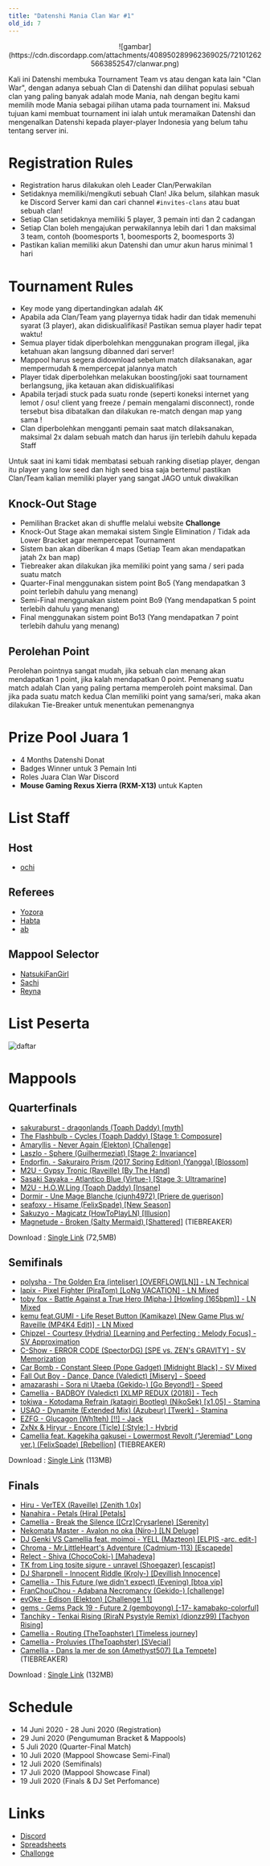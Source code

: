 ```yaml
---
title: "Datenshi Mania Clan War #1"
old_id: 7
---
```

<center>![gambar](https://cdn.discordapp.com/attachments/408950289962369025/721012625663852547/clanwar.png)</center>

Kali ini Datenshi membuka Tournament Team vs atau dengan kata lain "Clan War", dengan adanya sebuah Clan di Datenshi dan dilihat populasi sebuah clan yang paling banyak adalah mode Mania, nah dengan begitu kami memilih mode Mania sebagai pilihan utama pada tournament ini. Maksud tujuan kami membuat tournament ini ialah untuk meramaikan Datenshi dan mengenalkan Datenshi kepada player-player Indonesia yang belum tahu tentang server ini. 

# Registration Rules

- Registration harus dilakukan oleh Leader Clan/Perwakilan
- Setidaknya memiliki/mengikuti sebuah Clan! Jika belum, silahkan masuk ke Discord Server kami dan cari channel `#invites-clans` atau buat sebuah clan!
- Setiap Clan setidaknya memiliki 5 player, 3 pemain inti dan 2 cadangan
- Setiap Clan boleh mengajukan perwakilannya lebih dari 1 dan maksimal 3 team, contoh (boomesports 1, boomesports 2, boomesports 3)
- Pastikan kalian memiliki akun Datenshi dan umur akun harus minimal 1 hari

# Tournament Rules

- Key mode yang dipertandingkan adalah 4K
- Apabila ada Clan/Team yang playernya tidak hadir dan tidak memenuhi syarat (3 player), akan didiskualifikasi! Pastikan semua player hadir tepat waktu!
- Semua player tidak diperbolehkan menggunakan program illegal, jika ketahuan akan langsung dibanned dari server!
- Mappool harus segera didownload sebelum match dilaksanakan, agar mempermudah & mempercepat jalannya match
- Player tidak diperbolehkan melakukan boosting/joki saat tournament berlangsung, jika ketauan akan didiskualifikasi
- Apabila terjadi stuck pada suatu ronde (seperti koneksi internet yang lemot / osu! client yang freeze / pemain mengalami disconnect), ronde tersebut bisa dibatalkan dan dilakukan re-match dengan map yang sama !
- Clan diperbolehkan mengganti pemain saat match dilaksanakan, maksimal 2x dalam sebuah match dan harus ijin terlebih dahulu kepada Staff 

Untuk saat ini kami tidak membatasi sebuah ranking disetiap player, dengan itu player yang low seed dan high seed bisa saja bertemu! pastikan Clan/Team kalian memiliki player yang sangat JAGO untuk diwakilkan

## Knock-Out Stage

- Pemilihan Bracket akan di shuffle melalui website **Challonge**
- Knock-Out Stage akan memakai sistem Single Elimination / Tidak ada Lower Bracket agar mempercepat Tournament
- Sistem ban akan diberikan 4 maps (Setiap Team akan mendapatkan jatah 2x ban map)
- Tiebreaker akan dilakukan jika memiliki point yang sama / seri pada suatu match
- Quarter-Final menggunakan sistem point Bo5 (Yang mendapatkan 3 point terlebih dahulu yang menang)
- Semi-Final menggunakan sistem point Bo9 (Yang mendapatkan 5 point terlebih dahulu yang menang)
- Final menggunakan sistem point Bo13 (Yang mendapatkan 7 point terlebih dahulu yang menang)


## Perolehan Point

Perolehan pointnya sangat mudah, jika sebuah clan menang akan mendapatkan 1 point, jika kalah mendapatkan 0 point. Pemenang suatu match adalah Clan yang paling pertama memperoleh point maksimal. Dan jika pada suatu match kedua Clan memiliki point yang sama/seri, maka akan dilakukan Tie-Breaker untuk menentukan pemenangnya

# Prize Pool Juara 1

- 4 Months Datenshi Donat
- Badges Winner untuk 3 Pemain Inti
- Roles Juara Clan War Discord
- **Mouse Gaming Rexus Xierra (RXM-X13)** untuk Kapten

# List Staff

## Host

- [ochi](/u/1000)

## Referees

- [Yozora](/u/1105)
- [Habta](/u/1349)
- [ab](/u/1106)

## Mappool Selector

- [NatsukiFanGirl](/u/1110)
- [Sachi](/u/1136)
- [Reyna](/u/1119)
 
# List Peserta

![daftar](https://cdn.discordapp.com/attachments/408950289962369025/732255596136628275/unknown.png)


# Mappools

## Quarterfinals

- [sakuraburst - dragonlands (Toaph Daddy) [myth]](https://osu.ppy.sh/b/1697375)
- [The Flashbulb - Cycles (Toaph Daddy) [Stage 1: Composure]](https://osu.ppy.sh/beatmapsets/673208)
- [Amaryllis - Never Again (Elekton) [Challenge]](https://osu.ppy.sh/beatmapsets/573848)
- [Laszlo - Sphere (Guilhermeziat) [Stage 2: Invariance]](https://osu.ppy.sh/b/1981443)
- [Endorfin. - Sakurairo Prism (2017 Spring Edition) (Yangga) [Blossom]](https://osu.ppy.sh/b/2099245)
- [M2U - Gypsy Tronic (Raveille) [By The Hand]](https://osu.ppy.sh/beatmapsets/851610)
- [Sasaki Sayaka - Atlantico Blue (Virtue-) [Stage 3: Ultramarine]](https://osu.ppy.sh/beatmapsets/1066902)
- [M2U - H.O.W.Ling (Toaph Daddy) [Insane]](https://osu.ppy.sh/beatmapsets/972698)
- [Dormir - Une Mage Blanche (cjunh4972) [Priere de guerison]](https://osu.ppy.sh/beatmapsets/856084)
- [seafoxy - Hisame (FelixSpade) [New Season]](https://osu.ppy.sh/beatmapsets/1091518)
- [Sakuzyo - Magicatz (HowToPlayLN) [Illusion]](https://osu.ppy.sh/beatmapsets/1108452)
- [Magnetude - Broken (Salty Mermaid) [Shattered]](https://osu.ppy.sh/beatmapsets/842099) (TIEBREAKER)

Download : [Single Link](https://drive.google.com/file/d/1u-tuK0ej87GXa1m4LAOmX7nyOWeTYgBD/view) (72,5MB)

## Semifinals

- [polysha - The Golden Era (inteliser) [OVERFLOW[LN]] - LN Technical](https://osu.ppy.sh/beatmapsets/721748#mania/1523992)
- [lapix - Pixel Fighter (PiraTom) [LoNg VACATION] - LN Mixed](https://osu.ppy.sh/beatmapsets/672385)
- [toby fox - Battle Against a True Hero (Mipha-) [Howling (165bpm)] - LN Mixed](https://osu.ppy.sh/beatmapsets/1093396)
- [kemu feat.GUMI - Life Reset Button (Kamikaze) [New Game Plus w/ Raveille (MP4K4 Edit)] - LN Mixed](https://osu.ppy.sh/beatmapsets/850076)
- [Chipzel - Courtesy (Hydria) [Learning and Perfecting : Melody Focus] - SV Approximation](https://osu.ppy.sh/beatmapsets/803734)
- [C-Show - ERROR CODE (SpectorDG) [SPE vs. ZEN's GRAVITY] - SV Memorization](https://osu.ppy.sh/beatmapsets/545342)
- [Car Bomb - Constant Sleep (Pope Gadget) [Midnight Black] - SV Mixed](https://osu.ppy.sh/beatmapsets/959929)
- [Fall Out Boy - Dance, Dance (Valedict) [Misery] - Speed](https://osu.ppy.sh/beatmapsets/861281)
- [amazarashi - Sora ni Utaeba (Gekido-) [Go Beyond!] - Speed](https://osu.ppy.sh/beatmapsets/755890)
- [Camellia - BADBOY (Valedict) [XLMP REDUX (2018)] - Tech](https://osu.ppy.sh/b/1866438)
- [tokiwa - Kotodama Refrain (katagiri Bootleg) (NikoSek) [x1.05] - Stamina](https://osu.ppy.sh/b/1990698)
- [USAO - Dynamite (Extended Mix) (Azubeur) [Twerk] - Stamina](https://osu.ppy.sh/beatmapsets/589727)
- [EZFG - Glucagon (Wh1teh) [!!] - Jack](https://osu.ppy.sh/beatmapsets/754350)
- [ZxNx & Hiryur - Encore (Ticle) [:Style:] - Hybrid](https://osu.ppy.sh/beatmapsets/931629)
- [Camellia feat. Kagekiha gakusei - Lowermost Revolt ("Jeremiad" Long ver.) (FelixSpade) [Rebellion]](https://osu.ppy.sh/beatmapsets/1184745) (TIEBREAKER)

Download : [Single Link](https://drive.google.com/file/d/18YjHkQLqeSmVWqvKxZ-_aLNBFsiqYzni/view?usp=sharing) (113MB)

## Finals

- [Hiru - VerTEX (Raveille) [Zenith 1.0x]](https://osu.ppy.sh/beatmapsets/853441#mania/1783680)
- [Nanahira - Petals (Hira) [Petals]](https://osu.ppy.sh/beatmapsets/733881#mania/1548660)
- [Camellia - Break the Silence ([Crz]Crysarlene) [Serenity]](https://osu.ppy.sh/beatmapsets/1027910#mania/2149368)
- [Nekomata Master - Avalon no oka (Niro-) [LN Deluge]](https://osu.ppy.sh/beatmapsets/853427#mania/1783652)
- [DJ Genki VS Camellia feat. moimoi - YELL (Mazteon) [ELPIS -arc. edit-]](https://osu.ppy.sh/beatmapsets/921509#mania/1924440)
- [Chroma - Mr.LittleHeart's Adventure (Cadmium-113) [Escapede]](https://osu.ppy.sh/beatmapsets/406323#mania/883011)
- [Relect - Shiva (ChocoCoki-) [Mahadeva]](https://osu.ppy.sh/beatmapsets/1185474#mania/2470963)
- [TK from Ling tosite sigure - unravel (Shoegazer) [escapist]](https://osu.ppy.sh/beatmapsets/463971#mania/993504)
- [DJ Sharpnell - Innocent Riddle (Kroly-) [Devillish Innocence]](https://osu.ppy.sh/beatmapsets/409336#mania/888603)
- [Camellia - This Future (we didn't expect) (Evening) [btoa vip]](https://osu.ppy.sh/beatmapsets/1086076#mania/2271109)
- [FranChouChou - Adabana Necromancy (Gekido-) [challenge]](https://osu.ppy.sh/beatmapsets/883528#mania/1846923)
- [evOke - Edison (Elekton) [Challenge 1.1]](https://osu.ppy.sh/beatmapsets/1157050#mania/2414493)
- [gems - Gems Pack 19 - Future 2 (gemboyong) [-17- kamabako-colorful]](https://osu.ppy.sh/beatmapsets/646511#mania/1372602)
- [Tanchiky - Tenkai Rising (RiraN Psystyle Remix) (dionzz99) [Tachyon Rising]](https://osu.ppy.sh/beatmapsets/642016#mania/1361219)
- [Camellia - Routing (TheToaphster) [Timeless journey]](https://osu.ppy.sh/beatmapsets/711676#mania/1504680)
- [Camellia - Proluvies (TheToaphster) [SVecial]](https://osu.ppy.sh/beatmapsets/715240#mania/1511192)
- [Camellia - Dans la mer de son (Amethyst507) [La Tempete]](https://osu.ppy.sh/beatmapsets/544568#mania/1153964) (TIEBREAKER)

Download : [Single Link](https://drive.google.com/file/d/1idG1Mo-c9jZxIZt3EW8T9QJQlbwpWk4X/view?usp=sharing) (132MB)

# Schedule

- 14 Juni 2020 - 28 Juni 2020 (Registration)
- 29 Juni 2020 (Pengumuman Bracket & Mappools)
- 5 Juli 2020 (Quarter-Final Match)
- 10 Juli 2020 (Mappool Showcase Semi-Final)
- 12 Juli 2020 (Semifinals)
- 17 Juli 2020 (Mappool Showcase Final)
- 19 Juli 2020 (Finals & DJ Set Perfomance)

# Links

- [Discord](https://datenshi.pw/discord)
- [Spreadsheets](https://docs.google.com/spreadsheets/d/1YEPvf4KF3LyLemdnOgyb4fZDkcIqaib6ajJvxAMKVew/edit?usp=sharing)
- [Challonge](https://challonge.com/dzx38c1w)
